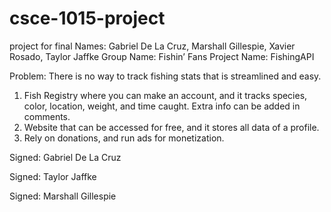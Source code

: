 # csce-1015-project
project for final
Names: Gabriel De La Cruz, Marshall Gillespie, Xavier Rosado, Taylor Jaffke
Group Name: Fishin’ Fans
Project Name: FishingAPI

Problem: There is no way to track fishing stats that is streamlined and easy.

1. Fish Registry where you can make an account, and it tracks species, color, location, weight, and time caught. Extra info can be added in comments.
2. Website that can be accessed for free, and it stores all data of a profile.
3. Rely on donations, and run ads for monetization.

Signed: Gabriel De La Cruz

Signed: Taylor Jaffke

Signed: Marshall Gillespie
